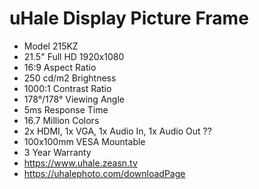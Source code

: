 # uHale Display Picture Frame

* Model 215KZ
* 21.5" Full HD 1920x1080
* 16:9 Aspect Ratio
* 250 cd/m2 Brightness
* 1000:1 Contrast Ratio
* 178°/178° Viewing Angle
* 5ms Response Time
* 16.7 Million Colors
* 2x HDMI, 1x VGA, 1x Audio In, 1x Audio Out ??
* 100x100mm VESA Mountable
* 3 Year Warranty
* https://www.uhale.zeasn.tv
* https://uhalephoto.com/downloadPage

